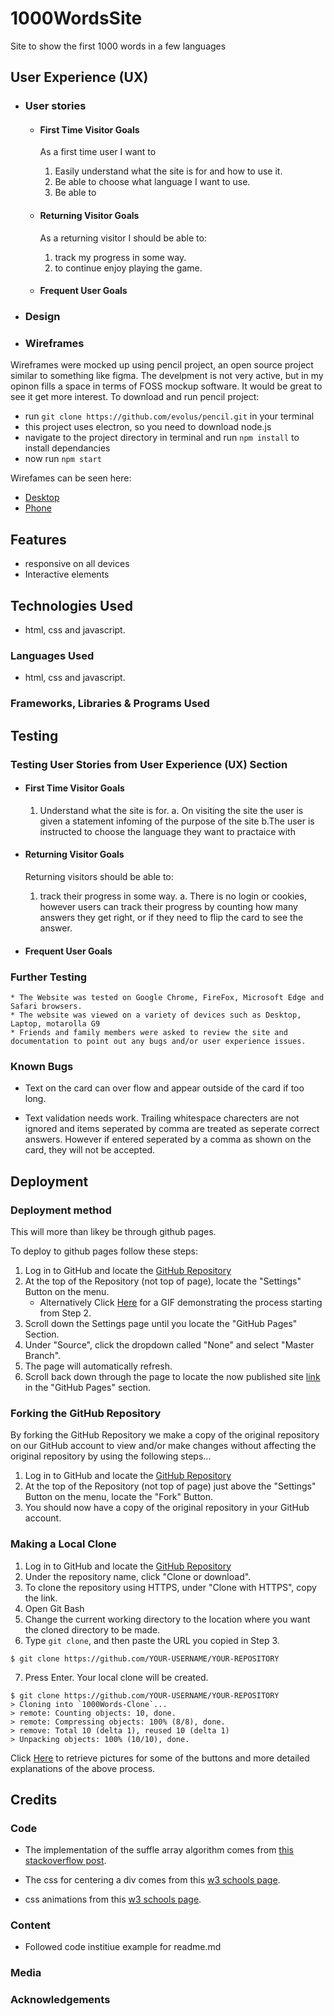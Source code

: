 # 1000WordsSite
Site to show the first 1000 words in a few languages
## User Experience (UX)

-   ### User stories

    -   #### First Time Visitor Goals
        As a first time user I want to
        1. Easily understand what the site is for and how to use it.
        1. Be able to choose what language I want to use.
        1. Be able to 

    -   #### Returning Visitor Goals
        As a returning visitor I should be able to:
        1. track my progress in some way.
        1. to continue enjoy playing the game. 

    -   #### Frequent User Goals

-   ### Design

*   ### Wireframes
Wireframes were mocked up using pencil project, an open source project similar to something like figma. The develpment is not very active, but in my opinon fills a space in terms of FOSS mockup software. It would be great to see it get more interest. 
To download and run pencil project: 
* run `git clone https://github.com/evolus/pencil.git` in your terminal
* this project uses electron, so you need to download node.js
* navigate to the project directory in terminal and run `npm install` to install dependancies
* now run `npm start`

Wirefames can be seen here:
 * [Desktop](documentation/wireframes/desktop_browser.png)
 * [Phone](documentation/wireframes/mobile_browser.png)

## Features
* responsive on all devices
* Interactive elements

## Technologies Used
* html, css and javascript.

### Languages Used

* html, css and javascript.

### Frameworks, Libraries & Programs Used

## Testing

### Testing User Stories from User Experience (UX) Section


-   #### First Time Visitor Goals
     1. Understand what the site is for.
     a. On visiting the site the user is given a statement infoming of the purpose of the site
     b.The user is instructed to choose the language they want to practaice with

-   #### Returning Visitor Goals
    Returning visitors should be able to:
    1. track their progress in some way.
    a. There is no login or cookies, however users can track their progress by counting how many answers they get right, or if they need to flip the card to see the answer.

-   #### Frequent User Goals

### Further Testing


    * The Website was tested on Google Chrome, FireFox, Microsoft Edge and Safari browsers.
    * The website was viewed on a variety of devices such as Desktop, Laptop, motarolla G9
    * Friends and family members were asked to review the site and documentation to point out any bugs and/or user experience issues.


### Known Bugs

* Text on the card can over flow and appear outside of the card if too long.

* Text validation needs work. Trailing whitespace charecters are not ignored and items seperated by comma are treated as seperate correct answers. However if entered seperated by a comma as shown on the card, they will not be accepted.

## Deployment

### Deployment method 
This will more than likey be through github pages.

To deploy to github pages follow these steps:

1. Log in to GitHub and locate the [GitHub Repository](https://github.com/)
2. At the top of the Repository (not top of page), locate the "Settings" Button on the menu.
    - Alternatively Click [Here](https://raw.githubusercontent.com/) for a GIF demonstrating the process starting from Step 2.
3. Scroll down the Settings page until you locate the "GitHub Pages" Section.
4. Under "Source", click the dropdown called "None" and select "Master Branch".
5. The page will automatically refresh.
6. Scroll back down through the page to locate the now published site [link](https://github.com) in the "GitHub Pages" section.


### Forking the GitHub Repository

By forking the GitHub Repository we make a copy of the original repository on our GitHub account to view and/or make changes without affecting the original repository by using the following steps...

1. Log in to GitHub and locate the [GitHub Repository](https://github.com/)
2. At the top of the Repository (not top of page) just above the "Settings" Button on the menu, locate the "Fork" Button.
3. You should now have a copy of the original repository in your GitHub account.

### Making a Local Clone

1. Log in to GitHub and locate the [GitHub Repository](https://github.com/)
2. Under the repository name, click "Clone or download".
3. To clone the repository using HTTPS, under "Clone with HTTPS", copy the link.
4. Open Git Bash
5. Change the current working directory to the location where you want the cloned directory to be made.
6. Type `git clone`, and then paste the URL you copied in Step 3.

```
$ git clone https://github.com/YOUR-USERNAME/YOUR-REPOSITORY
```

7. Press Enter. Your local clone will be created.

```
$ git clone https://github.com/YOUR-USERNAME/YOUR-REPOSITORY
> Cloning into `1000Words-Clone`...
> remote: Counting objects: 10, done.
> remote: Compressing objects: 100% (8/8), done.
> remove: Total 10 (delta 1), reused 10 (delta 1)
> Unpacking objects: 100% (10/10), done.
```

Click [Here](https://help.github.com/en/github/creating-cloning-and-archiving-repositories/cloning-a-repository#cloning-a-repository-to-github-desktop) to retrieve pictures for some of the buttons and more detailed explanations of the above process.

## Credits

### Code
* The implementation of the suffle array algorithm comes from [this stackoverflow post](https://stackoverflow.com/questions/60662796/shuffle-array-in-js).

* The css for centering a div comes from this [w3 schools page](https://www.w3schools.com/css/css_align.asp*/).

* css animations from this [w3 schools page](https://www.w3schools.com/css/css3_animations.asp*/).
### Content
* Followed code institiue example for readme.md 

### Media

### Acknowledgements